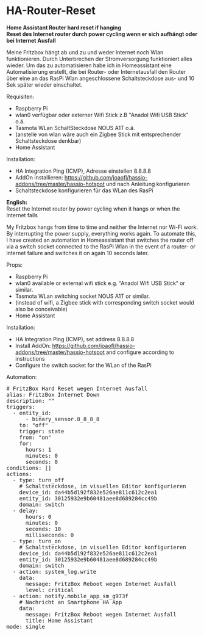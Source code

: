 # HA-Router-Reset
<b>Home Assistant Router hard reset if hanging<br>
Reset des Internet router durch power cycling wenn er sich aufhängt oder bei Internet Ausfall</b>

Meine Fritzbox hängt ab und zu und weder Internet noch Wlan funktionieren. 
Durch Unterbrechen der Stromversorgung funktioniert alles wieder. 
Um das zu automatisieren habe ich in Homeassistant eine Automatisierung erstellt, die bei Router- oder Internetausfall den Router über eine an das RasPi Wlan angeschlossene Schaltsteckdose aus- und 10 Sek später wieder einschaltet.

Requisiten:

- Raspberry Pi
- wlan0 verfügbar oder externer Wifi Stick z.B "Anadol Wifi USB Stick" o.ä. <br>
- Tasmota WLan SchaltSteckdose NOUS A1T o.ä.
- (anstelle von wlan wäre auch ein Zigbee Stick mit entsprechender Schaltsteckdose denkbar)
- Home Assistant<br> 

Installation:

- HA Integration Ping (ICMP), Adresse einstellen 8.8.8.8
- AddOn installieren: https://github.com/joaofl/hassio-addons/tree/master/hassio-hotspot und nach Anleitung konfigurieren
- Schaltsteckdose konfigurieren für das WLan des RasPi

<b>English:</b><br>
Reset the Internet router by power cycling when it hangs or when the Internet fails

My Fritzbox hangs from time to time and neither the Internet nor Wi-Fi work. By interrupting the power supply, everything works again. To automate this, I have created an automation in Homeassistant that switches the router off via a switch socket connected to the RasPi Wlan in the event of a router- or internet failure and switches it on again 10 seconds later.

Props:

- Raspberry Pi
- wlan0 available or external wifi stick e.g. “Anadol Wifi USB Stick” or similar.
- Tasmota WLan switching socket NOUS A1T or similar.
- (instead of wifi, a Zigbee stick with corresponding switch socket would also be conceivable)
- Home Assistant

Installation:

- HA Integration Ping (ICMP), set address 8.8.8.8
- Install AddOn: https://github.com/joaofl/hassio-addons/tree/master/hassio-hotspot and configure according to instructions
- Configure the switch socket for the WLan of the RasPi

Automation:

<pre># FritzBox Hard Reset wegen Internet Ausfall
alias: FritzBox Internet Down
description: ""
triggers:
  - entity_id:
      - binary_sensor.8_8_8_8
    to: "off"
    trigger: state
    from: "on"
    for:
      hours: 1
      minutes: 0
      seconds: 0
conditions: []
actions:
  - type: turn_off
    # Schaltsteckdose, im visuellen Editor konfigurieren 
    device_id: da44b5d192f832e526ae811c612c2ea1
    entity_id: 30125932e9b60481aee8d689284cc49b
    domain: switch
  - delay:
      hours: 0
      minutes: 0
      seconds: 10
      milliseconds: 0
  - type: turn_on
    # Schaltsteckdose, im visuellen Editor konfigurieren 
    device_id: da44b5d192f832e526ae811c612c2ea1
    entity_id: 30125932e9b60481aee8d689284cc49b
    domain: switch
  - action: system_log.write
    data:
      message: FritzBox Reboot wegen Internet Ausfall
      level: critical
  - action: notify.mobile_app_sm_g973f
    # Nachricht an Smartphone HA App
    data:
      message: FritzBox Reboot wegen Internet Ausfall
      title: Home Assistant
mode: single</pre>
